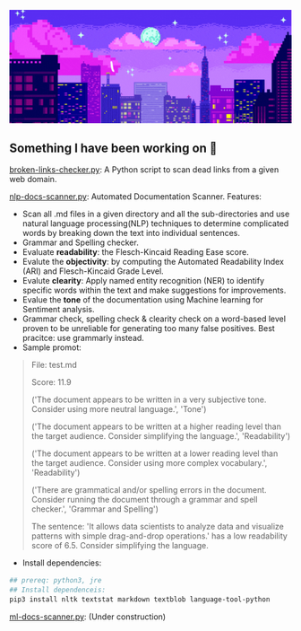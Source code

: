 ![Banner](https://raw.githubusercontent.com/p1ng-request/p1ng-request/main/banner.gif)
## Something I have been working on 🎯

[broken-links-checker.py](https://github.com/p1ng-request/automation-scripts-best-pracitces/blob/main/broken-links-checker.py): A Python script to scan dead links from a given web domain.

[nlp-docs-scanner.py](https://github.com/p1ng-request/automation-scripts/blob/main/nlp-docs-scanner.py): Automated Documentation Scanner. Features:
+ Scan all .md files in a given directory and all the sub-directories and use natural language processing(NLP) techniques to determine complicated words by breaking down the text into individual sentences.
+ Grammar and Spelling checker.
+ Evaluate **readability**: the Flesch-Kincaid Reading Ease score.
+ Evalute the **objectivity**: by computing the Automated Readability Index (ARI) and Flesch-Kincaid Grade Level.
+ Evalute **clearity**: Apply named entity recognition (NER) to identify specific words within the text and make suggestions for improvements.
+ Evalue the **tone** of the documentation using Machine learning for Sentiment analysis.
+ Grammar check, spelling check & clearity check on a word-based level proven to be unreliable for generating too many false positives. Best pracitce: use grammarly instead.
+ Sample promot:

> File: test.md
>
> Score: 11.9
> 
> ('The document appears to be written in a very subjective tone. Consider using more neutral language.', 'Tone')
> 
> ('The document appears to be written at a higher reading level than the target audience. Consider simplifying the language.', 'Readability')
> 
> ('The document appears to be written at a lower reading level than the target audience. Consider using more complex vocabulary.', 'Readability')
> 
> ('There are grammatical and/or spelling errors in the document. Consider running the document through a grammar and spell checker.', 'Grammar and Spelling')
> 
> The sentence: 'It allows data scientists to analyze data and visualize patterns with simple drag-and-drop operations.' has a low readability score of 6.5. Consider simplifying the language.

+ Install dependencies:
```bash
## prereq: python3, jre
## Install dependenceis:
pip3 install nltk textstat markdown textblob language-tool-python
```

[ml-docs-scanner.py](https://github.com/p1ng-request/automation-scripts/blob/main/ml-docs-scanner.py): (Under construction)
